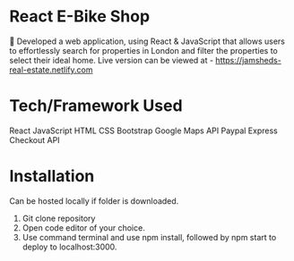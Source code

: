 # React E-Bike Shop
	Developed a web application, using React & JavaScript that allows users to effortlessly search for properties in London and filter the properties to select their ideal home. Live version can be viewed at - https://jamsheds-real-estate.netlify.com

# Tech/Framework Used
React
JavaScript
HTML
CSS
Bootstrap
Google Maps API
Paypal Express Checkout API

# Installation
Can be hosted locally if folder is downloaded.
  1. Git clone repository 
  2. Open code editor of your choice.
  3. Use command terminal and use npm install, followed by npm start to deploy to localhost:3000.


